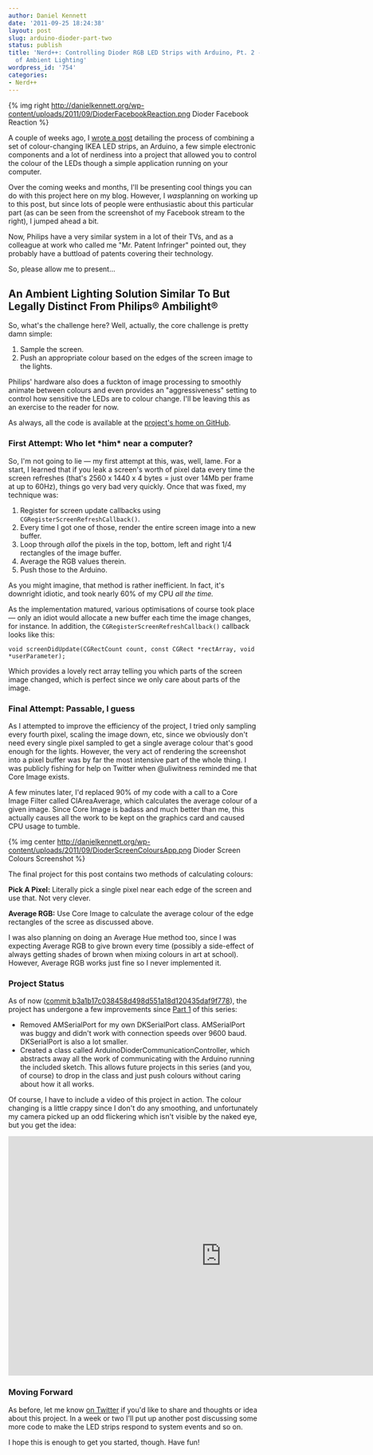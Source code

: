 ```yaml
---
author: Daniel Kennett
date: '2011-09-25 18:24:38'
layout: post
slug: arduino-dioder-part-two
status: publish
title: 'Nerd++: Controlling Dioder RGB LED Strips with Arduino, Pt. 2 - Some Sort
  of Ambient Lighting'
wordpress_id: '754'
categories:
- Nerd++
---
```


{% img right http://danielkennett.org/wp-content/uploads/2011/09/DioderFacebookReaction.png Dioder Facebook Reaction %}

A couple of weeks ago, I [wrote a post](http://danielkennett.org/blog/2011/09/arduino-dioder-part-one/)
detailing the process of combining a set of colour-changing IKEA LED
strips, an Arduino, a few simple electronic components and a lot of
nerdiness into a project that allowed you to control the colour of the
LEDs though a simple application running on your computer.

Over the coming weeks and months, I'll be presenting cool things you can
do with this project here on my blog. However, I *was*planning on
working up to this post, but since lots of people were enthusiastic
about this particular part (as can be seen from the screenshot of my
Facebook stream to the right), I jumped ahead a bit.

Now, Philips have a very similar system in a lot of their TVs, and as a
colleague at work who called me "Mr. Patent Infringer" pointed out, they
probably have a buttload of patents covering their technology.

So, please allow me to present…

## An Ambient Lighting Solution Similar To But Legally Distinct From Philips® Ambilight®

So, what's the challenge here? Well, actually, the core challenge is
pretty damn simple:

1.  Sample the screen.
2.  Push an appropriate colour based on the edges of the screen image to
    the lights.

Philips' hardware also does a fuckton of image processing to smoothly
animate between colours and even provides an "aggressiveness" setting to
control how sensitive the LEDs are to colour change. I'll be leaving
this as an exercise to the reader for now.

As always, all the code is available at the [project's home on GitHub](https://github.com/iKenndac/Arduino-Dioder-Playground).

### First Attempt: Who let \*him\* near a computer?

So, I'm not going to lie — my first attempt at this, was, well, lame.
For a start, I learned that if you leak a screen's worth of pixel data
every time the screen refreshes (that's 2560 x 1440 x 4 bytes = just
over 14Mb per frame at up to 60Hz), things go very bad very quickly.
Once that was fixed, my technique was:

1.  Register for screen update callbacks using
    `CGRegisterScreenRefreshCallback()`.
2.  Every time I got one of those, render the entire screen image into a
    new buffer.
3.  Loop through *all*of the pixels in the top, bottom, left and right
    1/4 rectangles of the image buffer.
4.  Average the RGB values therein.
5.  Push those to the Arduino.

As you might imagine, that method is rather inefficient. In fact, it's
downright idiotic, and took nearly 60% of my CPU *all the time.*

As the implementation matured, various optimisations of course took
place — only an idiot would allocate a new buffer each time the image
changes, for instance. In addition, the
`CGRegisterScreenRefreshCallback()` callback looks like this:

`void screenDidUpdate(CGRectCount count, const CGRect *rectArray, void
*userParameter);`

Which provides a lovely rect array telling you which parts of the screen
image changed, which is perfect since we only care about parts of the
image.

### Final Attempt: Passable, I guess

As I attempted to improve the efficiency of the project, I tried only
sampling every fourth pixel, scaling the image down, etc, since we
obviously don't need every single pixel sampled to get a single average
colour that's good enough for the lights. However, the very act of
rendering the screenshot into a pixel buffer was by far the most
intensive part of the whole thing. I was publicly fishing for help on
Twitter when @uliwitness reminded me that Core Image exists.

A few minutes later, I'd replaced 90% of my code with a call to a Core
Image Filter called CIAreaAverage, which calculates the average colour
of a given image. Since Core Image is badass and much better than me,
this actually causes all the work to be kept on the graphics card and
caused CPU usage to tumble.

{% img center http://danielkennett.org/wp-content/uploads/2011/09/DioderScreenColoursApp.png Dioder Screen Colours Screenshot %}

The final project for this post contains two methods of calculating
colours:

**Pick A Pixel:** Literally pick a single pixel near each edge of the
screen and use that. Not very clever.

**Average RGB:** Use Core Image to calculate the average colour of the
edge rectangles of the scree as discussed above.

I was also planning on doing an Average Hue method too, since I was
expecting Average RGB to give brown every time (possibly a side-effect
of always getting shades of brown when mixing colours in art at school).
However, Average RGB works just fine so I never implemented it.

### Project Status

As of now ([commit b3a1b17c038458d498d551a18d120435daf9f778](https://github.com/iKenndac/Arduino-Dioder-Playground/commit/b3a1b17c038458d498d551a18d120435daf9f778)),
the project has undergone a few improvements since [Part 1](http://danielkennett.org/blog/2011/09/arduino-dioder-part-one/) of
this series:

-   Removed AMSerialPort for my own DKSerialPort class. AMSerialPort was
    buggy and didn't work with connection speeds over 9600 baud.
    DKSerialPort is also a lot smaller.
-   Created a class called ArduinoDioderCommunicationController, which
    abstracts away all the work of communicating with the Arduino
    running the included sketch. This allows future projects in this
    series (and you, of course) to drop in the class and just push
    colours without caring about how it all works.

Of course, I have to include a video of this project in action. The
colour changing is a little crappy since I don't do any smoothing, and
unfortunately my camera picked up an odd flickering which isn't visible
by the naked eye, but you get the idea:

<p style="text-align: center;"><iframe width="853" height="480" src="http://www.youtube.com/embed/USB_BF2bPTE" frameborder="0" allowfullscreen></iframe></p>

### Moving Forward

As before, let me know [on Twitter](http://twitter.com/iKenndac) if
you'd like to share and thoughts or idea about this project. In a week
or two I'll put up another post discussing some more code to make the
LED strips respond to system events and so on.

I hope this is enough to get you started, though. Have fun!
